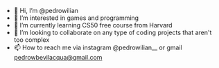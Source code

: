 - 👋 Hi, I’m @pedrowilian
- 👀 I’m interested in games and programming
- 🌱 I’m currently learning CS50 free course from Harvard
- 💞️ I’m looking to collaborate on any type of coding projects that aren't too complex
- 📫 How to reach me via instagram @pedrowilian__ or gmail pedrowbevilacqua@gmail.com
